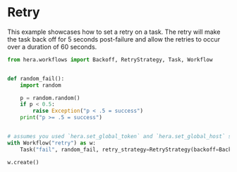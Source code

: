 # Retry

This example showcases how to set a retry on a task. The retry will make the task back off for 5 seconds
post-failure and allow the retries to occur over a duration of 60 seconds.

```python
from hera.workflows import Backoff, RetryStrategy, Task, Workflow


def random_fail():
    import random

    p = random.random()
    if p < 0.5:
        raise Exception("p < .5 = success")
    print("p >= .5 = success")


# assumes you used `hera.set_global_token` and `hera.set_global_host` so that the workflow can be submitted
with Workflow("retry") as w:
    Task("fail", random_fail, retry_strategy=RetryStrategy(backoff=Backoff(duration="5", max_duration="60")))

w.create()
```
